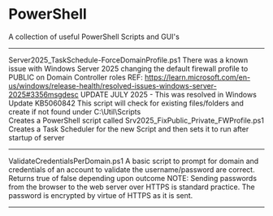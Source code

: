 # PowerShell
A collection of useful PowerShell Scripts and GUI's

**********************************************************

Server2025_TaskSchedule-ForceDomainProfile.ps1 
There was a known issue with Windows Server 2025 changing the default firewall profile to PUBLIC on Domain Controller roles REF: https://learn.microsoft.com/en-us/windows/release-health/resolved-issues-windows-server-2025#3356msgdesc UPDATE JULY 2025 - This was resolved in Windows Update KB5060842
This script will check for existing files/folders and create if not found under C:\Util\Scripts\
Creates a PowerShell script called Srv2025_FixPublic_Private_FWProfile.ps1
Creates a Task Scheduler for the new Script and then sets it to run after startup of server

**********************************************************

ValidateCredentialsPerDomain.ps1 
A basic script to prompt for domain and credentials of an account to validate the username/password are correct. Returns true of false depending upon outcome NOTE: Sending passwords from the browser to the web server over HTTPS is standard practice. The password is encrypted by virtue of HTTPS as it is sent.

**********************************************************

